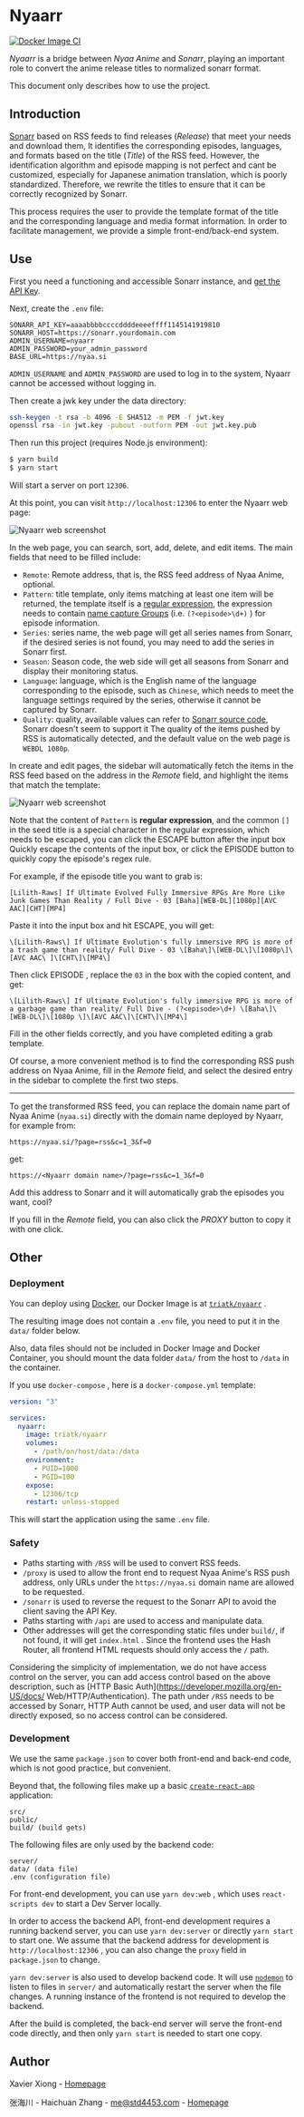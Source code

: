 # Nyaarr

[![Docker Image CI](https://github.com/zx900930/nyaarr/actions/workflows/main.yml/badge.svg)](https://github.com/zx900930/nyaarr/actions/workflows/main.yml)

*Nyaarr* is a bridge between *Nyaa Anime* and *Sonarr*, playing an important role to convert the anime release titles to normalized sonarr format.

This document only describes how to use the project.

## Introduction

[Sonarr](https://sonarr.tv/) based on RSS feeds to find releases (*Release*) that meet your needs and download them, It identifies the corresponding episodes, languages, and formats based on the title (*Title*) of the RSS feed. However, the identification algorithm and episode mapping is not perfect and cant be customized, especially for Japanese animation translation, which is poorly standardized. Therefore, we rewrite the titles to ensure that it can be correctly recognized by Sonarr.

This process requires the user to provide the template format of the title and the corresponding language and media format information. In order to facilitate management, we provide a simple front-end/back-end system.

## Use

First you need a functioning and accessible Sonarr instance, and [get the API Key](https://github.com/Sonarr/Sonarr/wiki/API).

Next, create the `.env` file:

```env
SONARR_API_KEY=aaaabbbbccccddddeeeeffff1145141919810
SONARR_HOST=https://sonarr.yourdomain.com
ADMIN_USERNAME=nyaarr
ADMIN_PASSWORD=your_admin_password
BASE_URL=https://nyaa.si
```

`ADMIN_USERNAME` and `ADMIN_PASSWORD` are used to log in to the system, Nyaarr cannot be accessed without logging in.

Then create a jwk key under the data directory:

```bash
ssh-keygen -t rsa -b 4096 -E SHA512 -m PEM -f jwt.key
openssl rsa -in jwt.key -pubout -outform PEM -out jwt.key.pub
```

Then run this project (requires Node.js environment):

```bash
$ yarn build
$ yarn start
```

Will start a server on port `12306`.

At this point, you can visit `http://localhost:12306` to enter the Nyaarr web page:

![Nyaarr web screenshot](images/screenshot1.png)

In the web page, you can search, sort, add, delete, and edit items. The main fields that need to be filled include:

- `Remote`: Remote address, that is, the RSS feed address of Nyaa Anime, optional.
- `Pattern`: title template, only items matching at least one item will be returned, the template itself is a [regular expression](https://en.wikipedia.org/wiki/Regular_expression), the expression needs to contain [name capture Groups](https://developer.mozilla.org/en-US/docs/Web/JavaScript/Guide/Regular_Expressions/Groups_and_Ranges) (i.e. `(?<episode>\d+)` ) for episode information.
- `Series`: series name, the web page will get all series names from Sonarr, if the desired series is not found, you may need to add the series in Sonarr first.
- `Season`: Season code, the web side will get all seasons from Sonarr and display their monitoring status.
- `Language`: language, which is the English name of the language corresponding to the episode, such as `Chinese`, which needs to meet the language settings required by the series, otherwise it cannot be captured by Sonarr.
- `Quality`: quality, available values ​​can refer to [Sonarr source code](https://github.com/Sonarr/Sonarr/blob/develop/src/NzbDrone.Core/Parser/QualityParser.cs), Sonarr doesn't seem to support it The quality of the items pushed by RSS is automatically detected, and the default value on the web page is `WEBDL 1080p`.

In create and edit pages, the sidebar will automatically fetch the items in the RSS feed based on the address in the *Remote* field, and highlight the items that match the template:

![Nyaarr web screenshot](images/screenshot2.png)

Note that the content of `Pattern` is **regular expression**, and the common `[]` in the seed title is a special character in the regular expression, which needs to be escaped, you can click the ESCAPE button after the input box Quickly escape the contents of the input box, or click the EPISODE button to quickly copy the episode's regex rule.

For example, if the episode title you want to grab is:

````
[Lilith-Raws] If Ultimate Evolved Fully Immersive RPGs Are More Like Junk Games Than Reality / Full Dive - 03 [Baha][WEB-DL][1080p][AVC AAC][CHT][MP4]
````

Paste it into the input box and hit ESCAPE, you will get:

````
\[Lilith-Raws\] If Ultimate Evolution's fully immersive RPG is more of a trash game than reality/ Full Dive - 03 \[Baha\]\[WEB-DL\]\[1080p\]\[AVC AAC\ ]\[CHT\]\[MP4\]
````

Then click EPISODE , replace the `03` in the box with the copied content, and get:

````
\[Lilith-Raws\] If Ultimate Evolution's fully immersive RPG is more of a garbage game than reality/ Full Dive - (?<episode>\d+) \[Baha\]\[WEB-DL\]\[1080p \]\[AVC AAC\]\[CHT\]\[MP4\]
````

Fill in the other fields correctly, and you have completed editing a grab template.

Of course, a more convenient method is to find the corresponding RSS push address on Nyaa Anime, fill in the *Remote* field, and select the desired entry in the sidebar to complete the first two steps.

---

To get the transformed RSS feed, you can replace the domain name part of Nyaa Anime (`nyaa.si`) directly with the domain name deployed by Nyaarr, for example from:

````
https://nyaa.si/?page=rss&c=1_3&f=0
````

get:

````
https://<Nyaarr domain name>/?page=rss&c=1_3&f=0
````

Add this address to Sonarr and it will automatically grab the episodes you want, cool?

If you fill in the *Remote* field, you can also click the *PROXY* button to copy it with one click.

## Other

### Deployment

You can deploy using [Docker](https://www.docker.com/), our Docker Image is at [`triatk/nyaarr`](https://hub.docker.com/r/triatk/nyaarr) .

The resulting image does not contain a `.env` file, you need to put it in the `data/` folder below.

Also, data files should not be included in Docker Image and Docker Container, you should mount the data folder `data/` from the host to `/data` in the container.

If you use `docker-compose` , here is a `docker-compose.yml` template:

````yaml
version: "3"

services:
  nyaarr:
    image: triatk/nyaarr
    volumes:
      - /path/on/host/data:/data
    environment:
      - PUID=1000
      - PGID=100
    expose:
      - 12306/tcp
    restart: unless-stopped
````

This will start the application using the same `.env` file.

### Safety

- Paths starting with `/RSS` will be used to convert RSS feeds.
- `/proxy` is used to allow the front end to request Nyaa Anime's RSS push address, only URLs under the `https://nyaa.si` domain name are allowed to be requested.
- `/sonarr` is used to reverse the request to the Sonarr API to avoid the client saving the API Key.
- Paths starting with `/api` are used to access and manipulate data.
- Other addresses will get the corresponding static files under `build/`, if not found, it will get `index.html` . Since the frontend uses the Hash Router, all frontend HTML requests should only access the `/` path.

Considering the simplicity of implementation, we do not have access control on the server, you can add access control based on the above description, such as [HTTP Basic Auth](https://developer.mozilla.org/en-US/docs/ Web/HTTP/Authentication). The path under `/RSS` needs to be accessed by Sonarr, HTTP Auth cannot be used, and user data will not be directly exposed, so no access control can be considered.

### Development

We use the same `package.json` to cover both front-end and back-end code, which is not good practice, but convenient.

Beyond that, the following files make up a basic [`create-react-app`](https://create-react-app.dev/) application:

````
src/
public/
build/ (build gets)
````

The following files are only used by the backend code:

````
server/
data/ (data file)
.env (configuration file)
````

For front-end development, you can use `yarn dev:web` , which uses `react-scripts dev` to start a Dev Server locally.

In order to access the backend API, front-end development requires a running backend server, you can use `yarn dev:server` or directly `yarn start` to start one. We assume that the backend address for development is `http://localhost:12306` , you can also change the `proxy` field in `package.json` to change.

`yarn dev:server` is also used to develop backend code. It will use [`nodemon`](https://nodemon.io/) to listen to files in `server/` and automatically restart the server when the file changes. A running instance of the frontend is not required to develop the backend.

After the build is completed, the back-end server will serve the front-end code directly, and then only `yarn start` is needed to start one copy.

## Author

Xavier Xiong - [Homepage](https://github.com/zx900930)

张海川 - Haichuan Zhang - [me@std4453.com](mailto:me@std4453.com) - [Homepage](https://blog.std4453.com:444)
